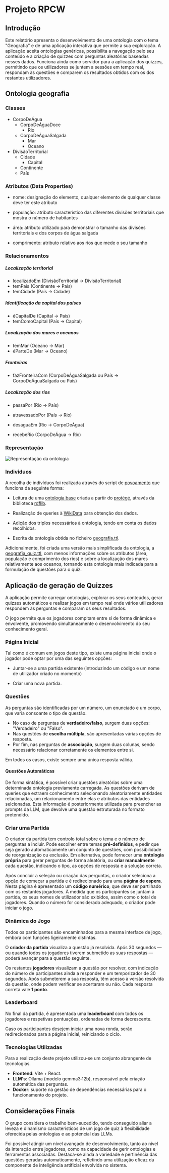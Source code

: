 # Projeto RPCW

## Introdução

Este relatório apresenta o desenvolvimento de uma ontologia com o tema "Geografia" e de uma aplicação interativa que permite a sua exploração. A aplicação aceita ontologias genéricas, possibilita a navegação pelo seu conteúdo e a criação de quizzes com perguntas aleatórias baseadas nesses dados. Funciona ainda como servidor para a aplicação dos quizzes, permitindo que os utilizadores se juntem a sessões em tempo real, respondam às questões e comparem os resultados obtidos com os dos restantes utilizadores.


## Ontologia geografia

### Classes

- CorpoDeÁgua
  - CorpoDeÁguaDoce
    - Rio
  - CorpoDeÁguaSalgada
    - Mar
    - Oceano
- DivisãoTerritorial
  - Cidade
    - Capital
  - Continente
  - País

### Atributos (Data Properties)

- nome: designação do elemento, qualquer elemento de qualquer classe deve ter este atributo

- população: atributo característico das diferentes divisões territoriais que mostra o número de habitantes

- área: atributo utilizado para demonstrar o tamanho das divisões territoriais e dos corpos de água salgada

- comprimento: atributo relativo aos rios que mede o seu tamanho

### Relacionamentos

##### Localização territorial

- localizadoEm (DivisãoTerritorial -> DivisãoTerritorial)
- temPaís (Continente -> País)
- temCidade (País -> Cidade)

##### Identificação da capital dos países

- éCapitalDe (Capital -> País)
- temComoCapital (País -> Capital)

##### Localização dos mares e oceanos

- temMar (Oceano -> Mar)
- éParteDe (Mar -> Oceano)

##### Fronteiras

- fazFronteiraCom (CorpoDeÁguaSalgada ou País -> CorpoDeÁguaSalgada ou País)

##### Localização dos rios

- passaPor (Rio -> País)
- atravessadoPor (País -> Rio)

- desaguaEm (Rio -> CorpoDeÁgua)
- recebeRio (CorpoDeÁgua -> Rio)

### Representação

![Representação da ontologia](image.png)

### Indivíduos

A recolha de indivíduos foi realizada através do script de [povoamento](./our_ontology/povoamento.py) que funciona da seguinte forma:

+ Leitura de uma [ontologia base](./our_ontology/geo_base.ttl) criada a partir do [protégé](https://protege.stanford.edu/), através da biblioteca [rdflib](https://pypi.org/project/rdflib/4.0/).

+ Realização de queries à [WikiData](https://query.wikidata.org/#) para obtenção dos dados.

+ Adição dos triplos necessários à ontologia, tendo em conta os dados recolhidos.

+ Escrita da ontologia obtida no ficheiro [geografia.ttl](./our_ontology/geografia.ttl).

Adicionalmente, foi criada uma versão mais simplificada da ontologia, a [geografia_quiz.ttl](./our_ontology/geografia_quiz.ttl), com menos informações sobre os atributos (área, população e comprimento dos rios) e sobre a localização dos mares relativamente aos oceanos, tornando esta ontologia mais indicada para a formulação de questões para o quiz.


## Aplicação de geração de Quizzes

A aplicação permite carregar ontologias, explorar os seus conteúdos, gerar quizzes automáticos e realizar jogos em tempo real onde vários utilizadores respondem às perguntas e comparam os seus resultados.

O jogo permite que os jogadores compitam entre si de forma dinâmica e envolvente, promovendo simultaneamente o desenvolvimento do seu conhecimento geral.


### Página Inicial
Tal como é comum em jogos deste tipo, existe uma página inicial onde o jogador pode optar por uma das seguintes opções:

- Juntar-se a uma partida existente (introduzindo um código e um nome de utilizador criado no momento)

- Criar uma nova partida.

### Questões

As perguntas são identificadas por um número, um enunciado e um corpo, que varia consoante o tipo de questão.

- No caso de perguntas de **verdadeiro/falso**, surgem duas opções: "Verdadeiro" ou "Falso".
- Nas questões de **escolha múltipla**, são apresentadas várias opções de resposta.
- Por fim, nas perguntas de **associação**, surgem duas colunas, sendo necessário relacionar corretamente os elementos entre si.

Em todos os casos, existe sempre uma única resposta válida.

#### Questões Automáticas

De forma sintática, é possível criar questões aleatórias sobre uma determinada ontologia previamente carregada. As questões derivam de queries que extraem conhecimento selecionando aleatoriamente entidades relacionadas, um relacionamento entre elas e atributos das entidades selcionadas. Esta informação é posteriormente utilizada para preencher as prompts da LLM, que devolve uma questão estruturada no formato pretendido.

### Criar uma Partida

O criador da partida tem controlo total sobre o tema e o número de perguntas a incluir. Pode escolher entre temas **pré-definidos**, e pedir que seja gerado automaticamente um conjunto de questões, com possibilidade de reorganização ou exclusão.
Em alternativa, pode fornecer uma **ontologia própria** para gerar perguntas de forma aleatória, ou **criar manualmente** cada questão, indicando o tipo, as opções de resposta e a solução correta.

Após concluir a seleção ou criação das perguntas, o criador seleciona a opção de começar a partida e é redirecionado para uma **página de espera**. Nesta página é apresentado um **código numérico**, que deve ser partilhado com os restantes jogadores. À medida que os participantes se juntam à partida, os seus nomes de utilizador são exibidos, assim como o total de jogadores. Quando o número for considerado adequado, o criador pode iniciar o jogo.

### Dinâmica do Jogo

Todos os participantes são encaminhados para a mesma interface de jogo, embora com funções ligeiramente distintas.

O **criador da partida** visualiza a questão já resolvida. Após 30 segundos — ou quando todos os jogadores tiverem submetido as suas respostas — poderá avançar para a questão seguinte.

Os restantes **jogadores** visualizam a questão por resolver, com indicação do número de participantes ainda a responder e um temporizador de 30 segundos. Após submeterem a sua resposta, têm acesso à versão resolvida da questão, onde podem verificar se acertaram ou não. Cada resposta correta vale **1 ponto**.

### Leaderboard
No final da partida, é apresentada uma **leaderboard** com todos os jogadores e respetivas pontuações, ordenadas de forma decrescente.

Caso os participantes desejem iniciar uma nova ronda, serão redirecionados para a página inicial, reiniciando o ciclo.

### Tecnologias Utilizadas
Para a realização deste projeto utilizou-se um conjunto abrangente de tecnologias.
- **Frontend**: Vite + React.
- **LLM's**: Ollama (modelo gemma3:12b), responsável pela criação automática das perguntas.
- **Docker**: suporte na gestão de dependências necessárias para o funcionamento do projeto.


## Considerações Finais
O grupo considera o trabalho bem-sucedido, tendo conseguido aliar a leveza e dinamismo característicos de um jogo de quiz à flexibilidade oferecida pelas ontologias e ao potencial das LLMs.

Foi possível atingir um nível avançado de desenvolvimento, tanto ao nível da interação entre jogadores, como na capacidade de gerir ontologias e ferramentas associadas. Destaca-se ainda a variedade e pertinência das questões geradas automaticamente, refletindo uma utilização eficaz da componente de inteligência artificial envolvida no sistema.
